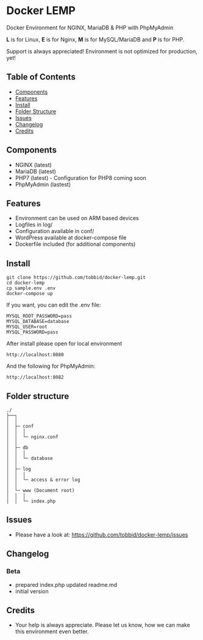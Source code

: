 # Docker LEMP

Docker Environment for NGINX, MariaDB &amp; PHP with PhpMyAdmin

**L** is for Linux, **E** is for Nginx, **M** is for MySQL/MariaDB and **P** is for PHP.

Support is always appreciated! Environment is not optimized for production, yet!

## Table of Contents

* [Components](#components)
* [Features](#features)
* [Install](#install)
* [Folder Structure](#folder-structure)
* [Issues](#issues)
* [Changelog](#changelog)
* [Credits](#credits)

## Components

- NGINX (latest)
- MariaDB (latest)
- PHP7 (latest) - Configuration for PHP8 coming soon
- PhpMyAdmin (lastest)

## Features

- Environment can be used on ARM based devices
- Logfiles in log/
- Configuration available in conf/
- WordPress available at docker-compose file
- Dockerfile included (for additional components)

## Install

```
git clone https://github.com/tobbid/docker-lemp.git
cd docker-lemp
cp sample.env .env
docker-compose up
```

If you want, you can edit the .env file:

```
MYSQL_ROOT_PASSWORD=pass
MYSQL_DATABASE=database
MYSQL_USER=root
MYSQL_PASSWORD=pass
```

After install please open for local environment

```
http://localhost:8080
```

And the following for PhpMyAdmin:

```
http://localhost:8082
```

## Folder structure

```
./
├──┐
│  │
│  ├─ conf
│  │  │
│  │  └─ nginx.conf
│  │ 
│  ├─ db
│  │  │
│  │  └─ database
│  │ 
│  ├─ log
│  │  │
│  │  └─ access & error log
│  │  
│  └─ www (Document root)
│  │  │
│  │  └─ index.php
```

## Issues

- Please have a look at: https://github.com/tobbid/docker-lemp/issues

## Changelog

### Beta

- prepared index.php updated readme.md 
- initial version

## Credits

- Your help is always appreciate. Please let us know, how we can make this environment even better.
